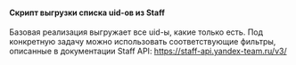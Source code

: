 #### Скрипт выгрузки списка uid-ов из Staff

Базовая реализация выгружает все uid-ы, какие только есть. Под конкретную задачу можно использовать
соответствующие фильтры, описанные в документации Staff API:
https://staff-api.yandex-team.ru/v3/